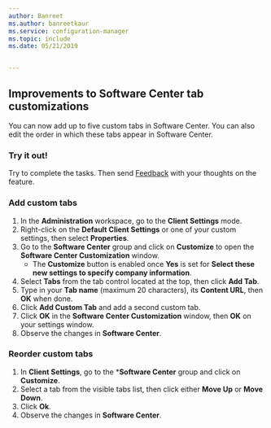 ```yaml
---
author: Banreet
ms.author: banreetkaur
ms.service: configuration-manager
ms.topic: include
ms.date: 05/21/2019


---
```


## Improvements to Software Center tab customizations
<!--4063773-->
You can now add up to five custom tabs in Software Center. You can also edit the order in which these tabs appear in Software Center.

### Try it out!

Try to complete the tasks. Then send [Feedback](../../../../understand/product-feedback.md) with your thoughts on the feature.

### Add custom tabs

1. In the **Administration** workspace, go to the **Client Settings** mode. 
1. Right-click on the **Default Client Settings** or one of your custom settings, then select **Properties**.
1. Go to the **Software Center** group and click on **Customize** to open the **Software Center Customization** window.
   - The **Customize** button is enabled once **Yes** is set for  **Select these new settings to specify company information**.
1. Select **Tabs** from the tab control located at the top, then click **Add Tab**.
1. Type in your **Tab name** (maximum 20 characters), its **Content URL**, then **OK** when done.
1. Click **Add Custom Tab** and add a second custom tab.
1. Click **OK** in the **Software Center Customization** window, then **OK** on your settings window.  
1. Observe the changes in **Software Center**.

### Reorder custom tabs

1. In **Client Settings**, go to the ***Software Center** group and click on **Customize**.
1. Select a tab from the visible tabs list, then click either **Move Up** or **Move Down**.
1. Click **Ok**.
1. Observe the changes in **Software Center**.
